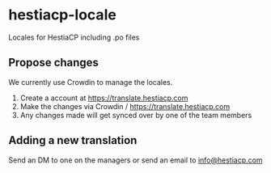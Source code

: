 # hestiacp-locale
Locales for HestiaCP including .po files

## Propose changes 

We currently use Crowdin to manage the locales. 

1. Create a account at https://translate.hestiacp.com
1. Make the changes via Crowdin / https://translate.hestiacp.com
1. Any changes made will get synced over by one of the team members

## Adding a new translation

Send an DM to one on the managers or send an email to info@hestiacp.com

